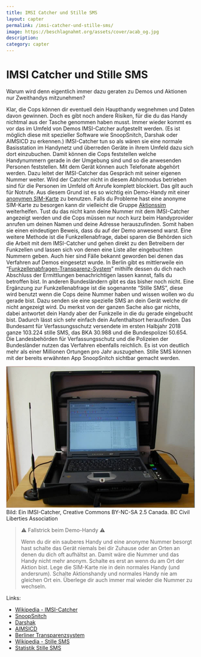 ```yaml
---
title: IMSI Catcher und Stille SMS
layout: capter
permalink: /imsi-catcher-und-stille-sms/
image: https://beschlagnahmt.org/assets/cover/acab_og.jpg
description: 
category: capter
---
```

# IMSI Catcher und Stille SMS
Warum wird denn eigentlich immer dazu geraten zu Demos und Aktionen nur Zweithandys mitzunehmen?

Klar, die Cops können dir eventuell dein Haupthandy wegnehmen und Daten davon gewinnen.
Doch es gibt noch andere Risiken, für die du das Handy nichtmal aus der Tasche genommen haben musst.
Immer wieder kommt es vor das im Umfeld von Demos IMSI-Catcher aufgestellt werden.
(Es ist möglich diese mit spezieller Software wie SnoopSnitch, Darshak oder AIMSICD zu erkennen.)
IMSI-Catcher tun so als wären sie eine normale Basisstation im Handynetz und überreden Geräte in ihrem Umfeld dazu sich dort einzubuchen.
Damit können die Cops feststellen welche Handynummern gerade in der Umgebung sind und so die anwesenden Personen feststellen.
Mit dem Gerät können auch Telefonate abgehört werden.
Dazu leitet der IMSI-Catcher das Gespräch mit seiner eigenen Nummer weiter.
Wird der Catcher nicht in diesem Abhörmodus betrieben sind für die Personen im Umfeld oft Anrufe komplett blockiert.
Das gilt auch für Notrufe. Aus diesem Grund ist es so wichtig ein Demo-Handy mit einer [anonymen SIM-Karte](https://prepaid-data-sim-card.fandom.com/wiki/Registration_Policies_Per_Country#Europe) zu benutzen.
Falls du Probleme hast eine anonyme SIM-Karte zu besorgen kann dir vielleicht die Gruppe [Aktionssim](https://aktionssim.blackblogs.org/) weiterhelfen.
Tust du das nicht kann deine Nummer mit dem IMSI-Catcher angezeigt werden und die Cops müssen nur noch kurz beim Handyprovider anrufen um deinen Namen und deine Adresse herauszufinden.
Somit haben sie einen eindeutigen Beweis, dass du auf der Demo anwesend warst.
Eine weitere Methode ist die Funkzellenabfrage, dabei sparen die Behörden sich die Arbeit mit dem IMSI-Catcher und gehen direkt zu den Betreibern der Funkzellen und lassen sich von denen eine Liste aller eingebuchten Nummern geben.
Auch hier sind Fälle bekannt geworden bei denen das Verfahren auf Demos eingesetzt wurde.
In Berlin gibt es mittlerweile ein “[Funkzellenabfragen-Transparenz-System](https://fts.berlin.de/)” mithilfe dessen du dich nach Abschluss der Ermittlungen benachrichtigen lassen kannst, falls du betroffen bist.
In anderen Bundesländern gibt es das bisher noch nicht.
Eine Ergänzung zur Funkzellenabfrage ist die sogenannte “Stille SMS”, diese wird benutzt wenn die Cops deine Nummer haben und wissen wollen wo du gerade bist.
Dazu senden sie eine spezielle SMS an dein Gerät welche dir nicht angezeigt wird.
Du merkst von der ganzen Sache also gar nichts, dabei antwortet dein Handy aber der Funkzelle in die du gerade eingebucht bist.
Dadurch lässt sich sehr einfach dein Aufenthaltsort herausfinden.
Das Bundesamt für Verfassungsschutz versendete im ersten Halbjahr 2018 ganze 103.224 stille SMS, das BKA 30.988 und die Bundespolizei 50.654.
Die Landesbehörden für Verfassungsschutz und die Polizeien der Bundesländer nutzen das Verfahren ebenfalls reichlich.
Es ist von deutlich mehr als einer Millionen Ortungen pro Jahr auszugehen. Stille SMS können mit der bereits erwähnten App SnoopSnitch sichtbar gemacht werden.

![](../assets/posts/imsi-catcher.jpg)<br>
Bild: Ein IMSI-Catcher, Creative Commons BY-NC-SA 2.5 Canada. BC Civil Liberties Association

> ⚠ Fallstrick beim Demo-Handy ⚠<br>
>
> Wenn du dir ein sauberes Handy und eine anonyme Nummer besorgt hast schalte das Gerät niemals bei dir Zuhause oder an Orten an denen du dich oft aufhältst an. Damit wäre die Nummer und das Handy nicht mehr anonym. Schalte es erst an wenn du am Ort der Aktion bist. Lege die SIM-Karte nie in dein normales Handy (und andersrum). Schalte Aktionshandy und normales Handy nie am gleichen Ort ein. 
> Überlege dir auch immer mal wieder die Nummer zu wechseln.

Links:

- [Wikipedia - IMSI-Catcher](https://de.wikipedia.org/wiki/IMSI-Catcher)
- [SnoopSnitch](https://opensource.srlabs.de/projects/snoopsnitch)
- [Darshak](https://github.com/darshakframework/darshak)
- [AIMSICD](https://cellularprivacy.github.io/Android-IMI-Catcher-Detector/)
- [Berliner Transparenzsystem](https://fts.berlin.de/)
- [Wikipedia - Stille SMS](https://de.wikipedia.org/wiki/Stille_SMS)
- [Statistik Stille SMS](https://netzpolitik.org/2018/halbjahreswerte-fuer-stille-sms-imsi-catcher-und-funkzellenabfragen/)
